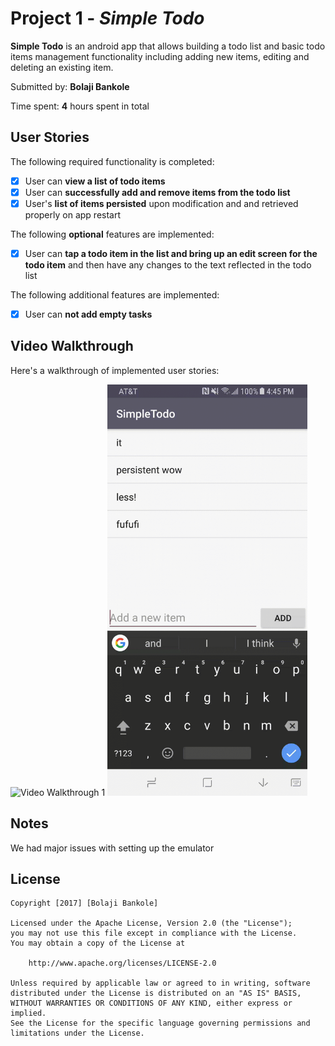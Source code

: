 # Project 1 - *Simple Todo*

**Simple Todo** is an android app that allows building a todo list and basic todo items management functionality including adding new items, editing and deleting an existing item.

Submitted by: **Bolaji Bankole**

Time spent: **4** hours spent in total

## User Stories

The following required functionality is completed:

* [X] User can **view a list of todo items**
* [X] User can **successfully add and remove items from the todo list**
* [X] User's **list of items persisted** upon modification and and retrieved properly on app restart

The following **optional** features are implemented:

* [X] User can **tap a todo item in the list and bring up an edit screen for the todo item** and then have any changes to the text reflected in the todo list

The following additional features are implemented:

* [X] User can **not add empty tasks**

## Video Walkthrough

Here's a walkthrough of implemented user stories:

<img src='demo.gif' title='Video Walkthrough' width='320' alt='Video Walkthrough 1' />

<img src='demo2.gif' title='Video Walkthrough' width='320' alt='Video Walkthrough 2' />


## Notes

We had major issues with setting up the emulator

## License

    Copyright [2017] [Bolaji Bankole]

    Licensed under the Apache License, Version 2.0 (the "License");
    you may not use this file except in compliance with the License.
    You may obtain a copy of the License at

        http://www.apache.org/licenses/LICENSE-2.0

    Unless required by applicable law or agreed to in writing, software
    distributed under the License is distributed on an "AS IS" BASIS,
    WITHOUT WARRANTIES OR CONDITIONS OF ANY KIND, either express or implied.
    See the License for the specific language governing permissions and
    limitations under the License.
